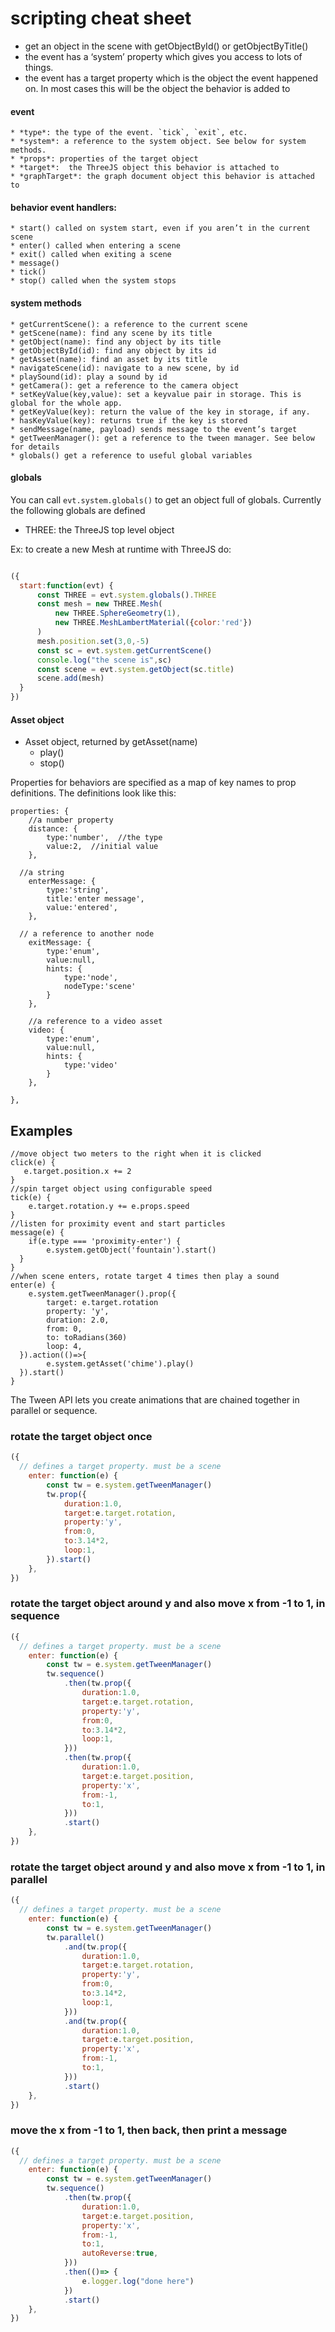 # scripting cheat sheet

* get an object in the scene with getObjectById() or getObjectByTitle()
* the event has a ‘system’ property which gives you access to lots of things.
* the event has a target property which is the object the event happened on. In most cases this will be the object the behavior is added to

#### event
	* *type*: the type of the event. `tick`, `exit`, etc.
	* *system*: a reference to the system object. See below for system methods.
	* *props*: properties of the target object 
	* *target*:  the ThreeJS object this behavior is attached to
	* *graphTarget*: the graph document object this behavior is attached to
	
#### behavior event handlers:
	* start() called on system start, even if you aren’t in the current scene
	* enter() called when entering a scene
	* exit() called when exiting a scene
	* message()
	* tick()
	* stop() called when the system stops
	
#### system methods
	* getCurrentScene(): a reference to the current scene
	* getScene(name): find any scene by its title
	* getObject(name): find any object by its title
	* getObjectById(id): find any object by its id
	* getAsset(name): find an asset by its title
	* navigateScene(id): navigate to a new scene, by id
	* playSound(id): play a sound by id
	* getCamera(): get a reference to the camera object
	* setKeyValue(key,value): set a keyvalue pair in storage. This is global for the whole app.
	* getKeyValue(key): return the value of the key in storage, if any.
	* hasKeyValue(key): returns true if the key is stored
	* sendMessage(name, payload) sends message to the event’s target
	* getTweenManager(): get a reference to the tween manager. See below for details
	* globals() get a reference to useful global variables
	
	
#### globals

You can call `evt.system.globals()` to get an object full of globals.  Currently the following globals are defined
* THREE: the ThreeJS top level object

Ex: to create a new Mesh at runtime with ThreeJS do:

```javascript

({
  start:function(evt) {
      const THREE = evt.system.globals().THREE
      const mesh = new THREE.Mesh(
          new THREE.SphereGeometry(1),
          new THREE.MeshLambertMaterial({color:'red'})
      )
      mesh.position.set(3,0,-5)
      const sc = evt.system.getCurrentScene()
      console.log("the scene is",sc)
      const scene = evt.system.getObject(sc.title)
      scene.add(mesh)
  }
})

```

#### Asset object
	
* Asset object, returned by getAsset(name)
	* play()
	* stop()

Properties for behaviors are specified as a map of key names to prop definitions. The definitions look like this:
```
properties: {
	//a number property
	distance: { 
		type:'number',  //the type
		value:2,  //initial value
	},

  //a string
	enterMessage: {
		type:'string',
		title:'enter message',
		value:'entered',
	},

  // a reference to another node
	exitMessage: {
		type:'enum',
		value:null,
		hints: {
			type:'node',
			nodeType:'scene'
		}
	},

	//a reference to a video asset
	video: {
		type:'enum',
		value:null,
		hints: {
			type:'video'
		}
	},

},
```

## Examples
```
//move object two meters to the right when it is clicked
click(e) {
   e.target.position.x += 2
}
//spin target object using configurable speed
tick(e) {
	e.target.rotation.y += e.props.speed
}
//listen for proximity event and start particles
message(e) {
	if(e.type === 'proximity-enter') {
		e.system.getObject('fountain').start()
  }
}
//when scene enters, rotate target 4 times then play a sound
enter(e) {
	e.system.getTweenManager().prop({
		target: e.target.rotation
		property: 'y',
		duration: 2.0,
		from: 0,
		to: toRadians(360)
		loop: 4,
  }).action(()=>{
		e.system.getAsset('chime').play()
  }).start()
}
```



The Tween API lets you create animations that are chained together in parallel or sequence.


### rotate the target object once
``` javascript
({
  // defines a target property. must be a scene
    enter: function(e) {
        const tw = e.system.getTweenManager()
        tw.prop({
            duration:1.0,
            target:e.target.rotation,
            property:'y',
            from:0,
            to:3.14*2,
            loop:1,
        }).start()
    },
})
```

### rotate the target object around y and also move x from -1 to 1, in sequence
``` javascript
({
  // defines a target property. must be a scene
    enter: function(e) {
        const tw = e.system.getTweenManager()
        tw.sequence()
            .then(tw.prop({
                duration:1.0,
                target:e.target.rotation,
                property:'y',
                from:0,
                to:3.14*2,
                loop:1,
            }))
            .then(tw.prop({
                duration:1.0,
                target:e.target.position,
                property:'x',
                from:-1,
                to:1,
            }))
            .start()
    },
})
```

### rotate the target object around y and also move x from -1 to 1, in parallel
``` javascript
({
  // defines a target property. must be a scene
    enter: function(e) {
        const tw = e.system.getTweenManager()
        tw.parallel()
            .and(tw.prop({
                duration:1.0,
                target:e.target.rotation,
                property:'y',
                from:0,
                to:3.14*2,
                loop:1,
            }))
            .and(tw.prop({
                duration:1.0,
                target:e.target.position,
                property:'x',
                from:-1,
                to:1,
            }))
            .start()
    },
})
```

### move the x from -1 to 1, then back, then print a message
``` javascript
({
  // defines a target property. must be a scene
    enter: function(e) {
        const tw = e.system.getTweenManager()
        tw.sequence()
            .then(tw.prop({
                duration:1.0,
                target:e.target.position,
                property:'x',
                from:-1,
                to:1,
                autoReverse:true,
            }))
            .then(()=> {
                e.logger.log("done here")
            })
            .start()
    },
})
```


